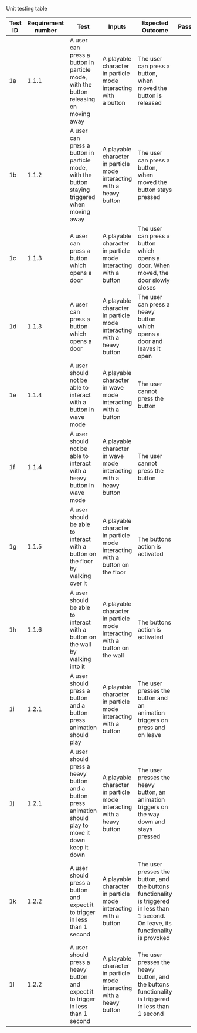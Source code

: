 Unit testing table

| Test ID | Requirement number | Test                                                                                                     | Inputs                                                                       | Expected Outcome                                                                                                                       | Pass/Fail | Date of Pass/Fail | Notes |
| ------- | ------------------ | -------------------------------------------------------------------------------------------------------- | ---------------------------------------------------------------------------- | -------------------------------------------------------------------------------------------------------------------------------------- | --------- | ----------------- | ----- |
| 1a      | 1.1.1              | A user can press a button in particle mode, with the button releasing on moving away                     | A playable character in particle mode interacting with <br>a button          | The user can press a button, when moved the button is released                                                                         |           |                   |       |
| 1b      | 1.1.2              | A user can press a button in particle mode, with the button staying triggered when moving away           | A playable character in particle mode interacting with a heavy button        | The user can press a button, when moved the button stays pressed                                                                       |           |                   |       |
| 1c      | 1.1.3              | A user can press a button which opens a door                                                             | A playable character in particle mode interacting with a button              | The user can press a button which opens a door. When moved, the door slowly closes                                                     |           |                   |       |
| 1d      | 1.1.3              | A user can press a button which opens a door                                                             | A playable character in particle mode interacting with a heavy button        | The user can press a heavy button which opens a door and leaves it open                                                                |           |                   |       |
| 1e      | 1.1.4              | A user should not be able to interact with a button in wave mode                                         | A playable character in wave mode interacting with a button                  | The user cannot press the button                                                                                                       |           |                   |       |
| 1f      | 1.1.4              | A user should not be able to interact with a heavy button in wave mode                                   | A playable character in wave mode interacting with a heavy button            | The user cannot press the button                                                                                                       |           |                   |       |
| 1g      | 1.1.5              | A user should be able to interact with a button on the floor by walking over it                          | A playable character in particle mode interacting with a button on the floor | The buttons action is activated                                                                                                        |           |                   |       |
| 1h      | 1.1.6              | A user should be able to interact with a button on the wall by walking into it                           | A playable character in particle mode interacting with a button on the wall  | The buttons action is activated                                                                                                        |           |                   |       |
| 1i      | 1.2.1              | A user should press a button and a button press animation should play                                    | A playable character in particle mode interacting with a button              | The user presses the button and an animation triggers on press and on leave                                                            |           |                   |       |
| 1j      | 1.2.1              | A user should press a heavy button and a button press animation should play to move it down keep it down | A playable character in particle mode interacting with a heavy button        | The user presses the heavy button, an animation triggers on the way down and stays pressed                                             |           |                   |       |
| 1k      | 1.2.2              | A user should press a button and expect it to trigger in less than 1 second                              | A playable character in particle mode interacting with a button              | The user presses the button, and the buttons functionality is triggered in less than 1 second. On leave, its functionality is provoked |           |                   |       |
| 1l      | 1.2.2              | A user should press a heavy button and expect it to trigger in less than 1 second                        | A playable character in particle mode interacting with a heavy button        | The user presses the heavy button, and the buttons functionality is triggered in less than 1 second                                    |           |                   |       |
